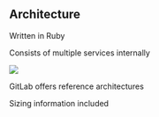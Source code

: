 <!-- .slide: id="gitlab_architecture" -->

## Architecture

Written in Ruby <i class="fa-duotone fa-gem fa-duotone-colors"></i>

Consists of multiple services internally

![](150_gitlab/000_intro/components.drawio.svg) <!-- .element: style="width: 75%;" -->

GitLab offers reference architectures [<i class="fa-solid fa-arrow-up-right-from-square"></i>](https://docs.gitlab.com/ee/administration/reference_architectures/)

Sizing information included <i class="fa-duotone fa-stars fa-duotone-colors"></i>

